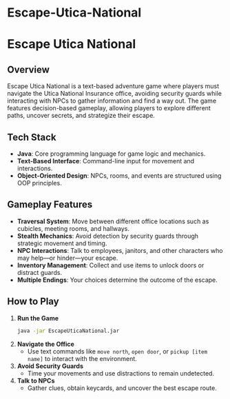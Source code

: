 # Escape-Utica-National
# **Escape Utica National**  

## **Overview**  
Escape Utica National is a text-based adventure game where players must navigate the Utica National Insurance office, avoiding security guards while interacting with NPCs to gather information and find a way out. The game features decision-based gameplay, allowing players to explore different paths, uncover secrets, and strategize their escape.  

## **Tech Stack**  
- **Java**: Core programming language for game logic and mechanics.  
- **Text-Based Interface**: Command-line input for movement and interactions.  
- **Object-Oriented Design**: NPCs, rooms, and events are structured using OOP principles.  

## **Gameplay Features**  
- **Traversal System**: Move between different office locations such as cubicles, meeting rooms, and hallways.  
- **Stealth Mechanics**: Avoid detection by security guards through strategic movement and timing.  
- **NPC Interactions**: Talk to employees, janitors, and other characters who may help—or hinder—your escape.  
- **Inventory Management**: Collect and use items to unlock doors or distract guards.  
- **Multiple Endings**: Your choices determine the outcome of the escape.  

## **How to Play**  
1. **Run the Game**  
   ```bash
   java -jar EscapeUticaNational.jar
   ```  
2. **Navigate the Office**  
   - Use text commands like `move north`, `open door`, or `pickup [item name]` to interact with the environment.  
3. **Avoid Security Guards**  
   - Time your movements and use distractions to remain undetected.  
4. **Talk to NPCs**  
   - Gather clues, obtain keycards, and uncover the best escape route.  
